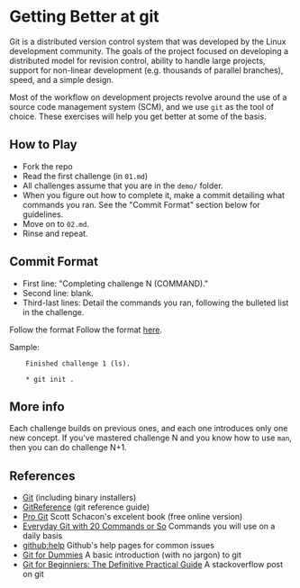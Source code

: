 # Getting Better at git

Git is a distributed version control system that was developed by the
Linux development community. The goals of the project focused on
developing a distributed model for revision control, ability to handle
large projects, support for non-linear development (e.g. thousands of
parallel branches), speed, and a simple design.

Most of the workflow on development projects revolve around the use of a
source code management system (SCM), and we use `git` as the tool of
choice. These exercises will help you get better at some of the basis.

## How to Play

* Fork the repo
* Read the first challenge (in `01.md`)
* All challenges assume that you are in the `demo/` folder.
* When you figure out how to complete it, make a commit detailing what
commands you ran. See the "Commit Format" section below for guidelines.
* Move on to `02.md`.
* Rinse and repeat.

## Commit Format
* First line: "Completing challenge N (COMMAND)."
* Second line: blank.
* Third-last lines: Detail the commands you ran, following the bulleted list in the challenge.

Follow the format Follow the format [here](http://tbaggery.com/2008/04/19/a-note-about-git-commit-messages.html).

Sample:

```
    Finished challenge 1 (ls).

    * git init .
```

## More info

Each challenge builds on previous ones, and each one introduces only one new
concept. If you've mastered challenge N and you know how to use `man`, then you
can do challenge N+1.

## References

* [Git](http://git-scm.com/) (including binary installers)
* [GitReference](http://gitref.org/) (git reference guide)
* [Pro Git](http://progit.org/book/) Scott Schacon's excelent book (free
online version)
* [Everyday Git with 20 Commands or
So](http://www.kernel.org/pub/software/scm/git/docs/everyday.html)
Commands you will use on a daily basis
* [github:help](https://help.github.com/) Github's help pages for common
issues
* [Git for Dummies](http://wiki.freegeek.org/index.php/Git_for_dummies)
A basic introduction (with no jargon) to git
* [Git for Beginniers: The Definitive Practical
Guide](http://stackoverflow.com/questions/315911/git-for-beginners-the-definitive-practical-guide)
A stackoverflow post on git
